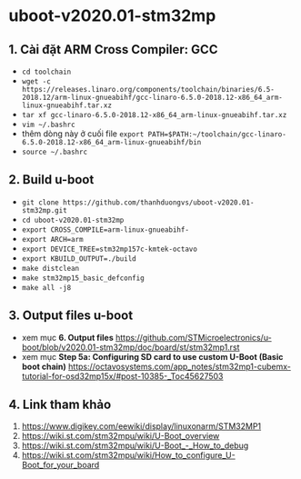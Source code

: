 # uboot-v2020.01-stm32mp

## 1. Cài đặt ARM Cross Compiler: GCC
- `cd toolchain`
- `wget -c https://releases.linaro.org/components/toolchain/binaries/6.5-2018.12/arm-linux-gnueabihf/gcc-linaro-6.5.0-2018.12-x86_64_arm-linux-gnueabihf.tar.xz`
- `tar xf gcc-linaro-6.5.0-2018.12-x86_64_arm-linux-gnueabihf.tar.xz`
- `vim ~/.bashrc`
- thêm dòng này ở cuối file `export PATH=$PATH:~/toolchain/gcc-linaro-6.5.0-2018.12-x86_64_arm-linux-gnueabihf/bin`
- `source ~/.bashrc`

## 2. Build u-boot
- `git clone https://github.com/thanhduongvs/uboot-v2020.01-stm32mp.git`
- `cd uboot-v2020.01-stm32mp`
- `export CROSS_COMPILE=arm-linux-gnueabihf-`
- `export ARCH=arm`
- `export DEVICE_TREE=stm32mp157c-kmtek-octavo`
- `export KBUILD_OUTPUT=./build`
- `make distclean`
- `make stm32mp15_basic_defconfig`
- `make all -j8`

## 3. Output files u-boot
- xem mục **6. Output files** https://github.com/STMicroelectronics/u-boot/blob/v2020.01-stm32mp/doc/board/st/stm32mp1.rst
- xem mục **Step 5a: Configuring SD card to use custom U-Boot (Basic boot chain)** https://octavosystems.com/app_notes/stm32mp1-cubemx-tutorial-for-osd32mp15x/#post-10385-_Toc45627503

## 4. Link tham khảo

1. https://www.digikey.com/eewiki/display/linuxonarm/STM32MP1
2. https://wiki.st.com/stm32mpu/wiki/U-Boot_overview
3. https://wiki.st.com/stm32mpu/wiki/U-Boot_-_How_to_debug
4. https://wiki.st.com/stm32mpu/wiki/How_to_configure_U-Boot_for_your_board